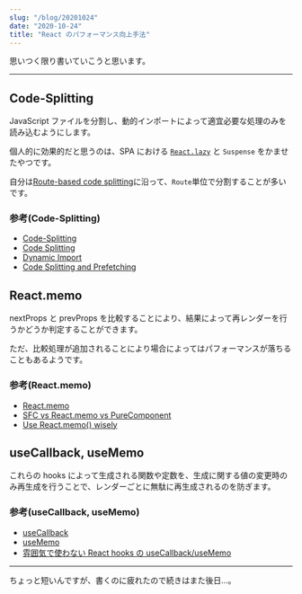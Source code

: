 ```yaml
---
slug: "/blog/20201024"
date: "2020-10-24"
title: "React のパフォーマンス向上手法"
---
```


思いつく限り書いていこうと思います。

---

## Code-Splitting

JavaScript ファイルを分割し、動的インポートによって適宜必要な処理のみを読み込むようにします。

個人的に効果的だと思うのは、SPA における [`React.lazy`](https://reactjs.org/docs/code-splitting.html#reactlazy) と `Suspense` をかませたやつです。

自分は[Route-based code splitting](https://reactjs.org/docs/code-splitting.html#route-based-code-splitting)に沿って、`Route`単位で分割することが多いです。

### 参考(Code-Splitting)

- [Code-Splitting](https://ja.reactjs.org/docs/code-splitting.html)
- [Code Splitting](https://create-react-app.dev/docs/code-splitting/)
- [Dynamic Import](https://nextjs.org/docs/advanced-features/dynamic-import)
- [Code Splitting and Prefetching](https://www.gatsbyjs.com/docs/how-code-splitting-works/)

## React.memo

nextProps と prevProps を比較することにより、結果によって再レンダーを行うかどうか判定することができます。

ただ、比較処理が追加されることにより場合によってはパフォーマンスが落ちることもあるようです。

### 参考(React.memo)

- [React.memo](https://ja.reactjs.org/docs/react-api.html#reactmemo)
- [SFC vs React.memo vs PureComponent](https://qiita.com/teradonburi/items/5b8f79d26e1b319ac44f#sfc-vs-reactmemo-vs-purecomponent)
- [Use React.memo() wisely](https://dmitripavlutin.com/use-react-memo-wisely/)

## useCallback, useMemo

これらの hooks によって生成される関数や定数を、生成に関する値の変更時のみ再生成を行うことで、レンダーごとに無駄に再生成されるのを防ぎます。

### 参考(useCallback, useMemo)

- [useCallback](https://ja.reactjs.org/docs/hooks-reference.html#usecallback)
- [useMemo](https://ja.reactjs.org/docs/hooks-reference.html#usememo)
- [雰囲気で使わない React hooks の useCallback/useMemo](https://qiita.com/seya/items/8291f53576097fc1c52a)

---

ちょっと短いんですが、書くのに疲れたので続きはまた後日…。
